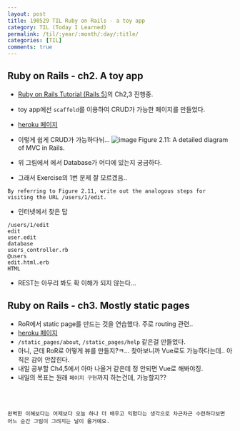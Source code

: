 ```yaml
---
layout: post
title: 190529 TIL Ruby on Rails - a toy app
category: TIL (Today I Learned)
permalink: /til/:year/:month/:day/:title/
categories: [TIL]
comments: true
---
```


## **Ruby on Rails - ch2. A toy app**
- [Ruby on Rails Tutorial (Rails 5)](https://www.railstutorial.org/book/beginning)의 Ch2,3 진행중. 
- toy app에선 `scaffold`를 이용하여 CRUD가 가능한 페이지를 만들었다.
- [heroku 페이지](https://soom-toy-app.herokuapp.com/)
- 이렇게 쉽게 CRUD가 가능하다뉘... 
![image](https://user-images.githubusercontent.com/40848630/58542982-7b9acc80-8239-11e9-8dd8-a4e1eb74c9c3.png)
Figure 2.11: A detailed diagram of MVC in Rails.

- 위 그림에서 에서 Database가 어디에 있는지 궁금하다. 
- 그래서 Exercise의 1번 문제 잘 모르겠음..
```
By referring to Figure 2.11, write out the analogous steps for visiting the URL /users/1/edit.
```
- 인터넷에서 찾은 답
```
/users/1/edit
edit
user.edit
database
users_controller.rb
@users
edit.html.erb
HTML
```
- REST는 아무리 봐도 확 이해가 되지 않는다...


## **Ruby on Rails - ch3. Mostly static pages**
- RoR에서 static page를 만드는 것을 연습했다. 주로 routing 관련..
- [heroku 페이지](https://soom-sample-app.herokuapp.com/)
- `/static_pages/about`, `/static_pages/help` 같은걸 만들었다. 
- 아니, 근데 RoR로 어떻게 뷰를 만들지?ㅋ... 찾아보니까 Vue로도 가능하다는데.. 아직은 감이 안잡힌다.
- 내일 공부할 Ch4,5에서 아마 나올거 같은데 정 안되면 Vue로 해봐야징.
- 내일의 목표는 원래 `페이지 구현`까지 하는건데, 가능할지??

<br/>
<br/>


```
완벽한 이해보다는 어제보다 오늘 하나 더 배우고 익혔다는 생각으로 차근차근 수련하다보면 어느 순간 그림이 그려지는 날이 올거예요.
```
